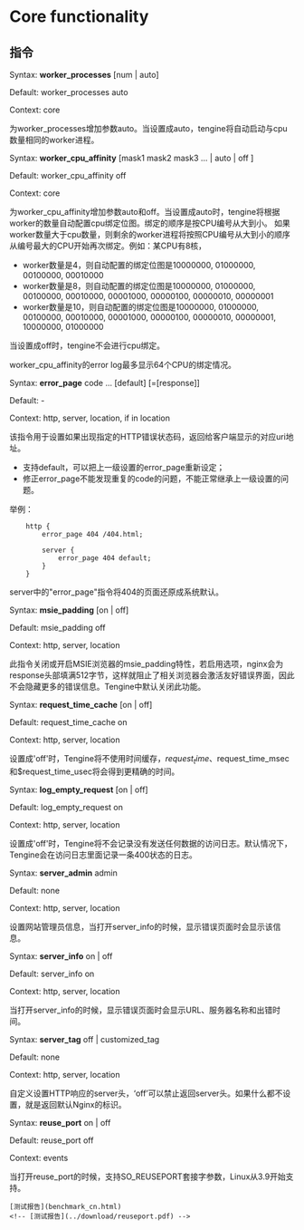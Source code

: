 # Core functionality

## 指令

Syntax: **worker_processes** [num | auto]

Default: worker_processes auto

Context: core


为worker_processes增加参数auto。当设置成auto，tengine将自动启动与cpu数量相同的worker进程。

Syntax: **worker_cpu_affinity** [mask1 mask2 mask3 ... | auto | off ]

Default: worker_cpu_affinity off

Context: core


为worker_cpu_affinity增加参数auto和off。当设置成auto时，tengine将根据worker的数量自动配置cpu绑定位图。绑定的顺序是按CPU编号从大到小。
如果worker数量大于cpu数量，则剩余的worker进程将按照CPU编号从大到小的顺序从编号最大的CPU开始再次绑定。例如：某CPU有8核，

*   worker数量是4，则自动配置的绑定位图是10000000, 01000000, 00100000, 00010000
*   worker数量是8，则自动配置的绑定位图是10000000, 01000000, 00100000, 00010000, 00001000, 00000100, 00000010, 00000001
*   worker数量是10，则自动配置的绑定位图是10000000, 01000000, 00100000, 00010000, 00001000, 00000100, 00000010, 00000001, 10000000, 01000000

当设置成off时，tengine不会进行cpu绑定。

worker_cpu_affinity的error log最多显示64个CPU的绑定情况。


Syntax: **error_page** code ... [default] [=[response]]

Default: -

Context: http, server, location, if in location


该指令用于设置如果出现指定的HTTP错误状态码，返回给客户端显示的对应uri地址。

*   支持default，可以把上一级设置的error_page重新设定；
*   修正error_page不能发现重复的code的问题，不能正常继承上一级设置的问题。

举例：

```
    http {
        error_page 404 /404.html;

        server {
            error_page 404 default;
        }
    }
```

server中的"error_page"指令将404的页面还原成系统默认。


Syntax: **msie_padding** [on | off]

Default: msie_padding off

Context: http, server, location


此指令关闭或开启MSIE浏览器的msie_padding特性，若启用选项，nginx会为response头部填满512字节，这样就阻止了相关浏览器会激活友好错误界面，因此不会隐藏更多的错误信息。Tengine中默认关闭此功能。

Syntax: **request_time_cache** [on | off]

Default: request_time_cache on

Context: http, server, location


设置成'off'时，Tengine将不使用时间缓存，$request_time、$request_time_msec和$request_time_usec将会得到更精确的时间。


Syntax: **log_empty_request** [on | off]

Default: log_empty_request on

Context: http, server, location


设置成'off'时，Tengine将不会记录没有发送任何数据的访问日志。默认情况下，Tengine会在访问日志里面记录一条400状态的日志。


Syntax: **server_admin** admin

Default: none

Context: http, server, location


设置网站管理员信息，当打开server_info的时候，显示错误页面时会显示该信息。


Syntax: **server_info** on | off 

Default: server_info on

Context: http, server, location

当打开server_info的时候，显示错误页面时会显示URL、服务器名称和出错时间。

Syntax: **server_tag** off | customized_tag 

Default: none

Context: http, server, location


自定义设置HTTP响应的server头，‘off’可以禁止返回server头。如果什么都不设置，就是返回默认Nginx的标识。


Syntax: **reuse_port** on |  off

Default: reuse_port off

Context: events


当打开reuse_port的时候，支持SO_REUSEPORT套接字参数，Linux从3.9开始支持。

    [测试报告](benchmark_cn.html)
    <!-- [测试报告](../download/reuseport.pdf) -->
